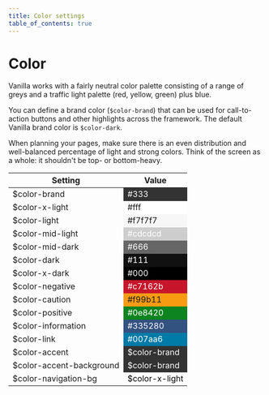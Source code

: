 ```yaml
---
title: Color settings
table_of_contents: true
---
```


# Color

Vanilla works with a fairly neutral color palette consisting of a range of greys and a traffic light palette (red, yellow, green) plus blue.

You can define a brand color (`$color-brand`) that can be used for call-to-action buttons and other highlights across the framework. The default Vanilla brand color is `$color-dark`.

When planning your pages, make sure there is an even distribution and well-balanced percentage of light and strong colors. Think of the screen as a whole: it shouldn't be top- or bottom-heavy.

<div>
<table>
<thead>
<tr>
<th>Setting</th>
<th>Value</th>
</tr>
</thead>
<tbody>
<tr>
<td>$color-brand</td>
<td style="background-color: #333; color: #fff;">#333</td>
</tr>
<tr>
<td>$color-x-light</td>
<td style="background-color: #fff;">#fff</td>
</tr>
<tr>
<td>$color-light</td>
<td style="background-color: #f7f7f7;">#f7f7f7</td>
</tr>
<tr>
<td>$color-mid-light</td>
<td style="background-color: #cdcdcd; color: #fff;">#cdcdcd</td>
</tr>
<tr>
<td>$color-mid-dark</td>
<td style="background-color: #666; color: #fff;">#666</td>
</tr>
<tr>
<td>$color-dark</td>
<td style="background-color: #111; color: #fff;">#111</td>
</tr>
<tr>
<td>$color-x-dark</td>
<td style="background-color: #000; color: #fff;">#000</td>
</tr>
<tr>
<td>$color-negative</td>
<td style="background-color: #c7162b; color: #fff;">#c7162b</td>
</tr>
<tr>
<td>$color-caution</td>
<td style="background-color: #f99b11;">#f99b11</td>
</tr>
<tr>
<td>$color-positive</td>
<td style="background-color: #0e8420; color: #fff;">#0e8420</td>
</tr>
<tr>
<td>$color-information</td>
<td style="background-color: #335280; color: #fff;">#335280</td>
</tr>
<tr>
<td>$color-link</td>
<td style="background-color: #007aa6; color: #fff;">#007aa6</td>
</tr>
<tr>
<td>$color-accent</td>
<td style="background-color: #333; color: #fff;">$color-brand</td>
</tr>
<tr>
<td>$color-accent-background</td>
<td style="background-color: #333; color: #fff;">$color-brand</td>
</tr>
<tr>
<td>$color-navigation-bg</td>
<td style="background-color: #fff; color: #000;">$color-x-light</td>
</tr>
</tbody>
</table>

</div>
